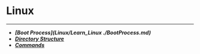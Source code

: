 # Linux
------------------------
- ***[Boot Process](Linux/Learn_Linux ./BootProcess.md)***
- ***[Directory Structure](http://www.google.com)***
- ***[Commands](http://www.google.com)***
